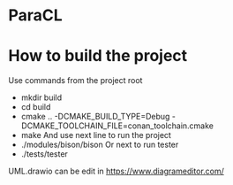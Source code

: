 # ParaCL

# How to build the project
Use commands from the project root
* mkdir build
* cd build
* cmake .. -DCMAKE_BUILD_TYPE=Debug -DCMAKE_TOOLCHAIN_FILE=conan_toolchain.cmake
* make
And use next line to run the project
* ./modules/bison/bison
Or next to run tester
* ./tests/tester

UML.drawio can be edit in https://www.diagrameditor.com/
